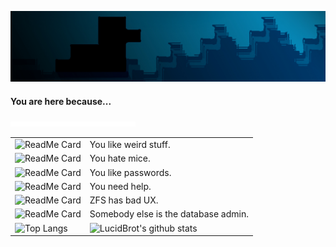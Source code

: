 ![image header banner](./blackbrot-nighttime-banner-small.jpg)

#### You are here because...

![duck](./animated.svg)

|                                                              |                                                              |
| ------------------------------------------------------------ | ------------------------------------------------------------ |
| ![ReadMe Card](https://github-readme-stats.vercel.app/api/pin/?username=lucidbrot&theme=algolia&repo=adventofcode) | You like weird stuff.                                        |
| ![ReadMe Card](https://github-readme-stats.vercel.app/api/pin/?username=lucidbrot&theme=algolia&repo=Brotkeys.js) | You hate mice.                                               |
| ![ReadMe Card](https://github-readme-stats.vercel.app/api/pin/?username=lucidbrot&theme=algolia&repo=shiverbot) | You like passwords.                                          |
| ![ReadMe Card](https://github-readme-stats.vercel.app/api/pin/?username=lucidbrot&theme=algolia&repo=conrod-howto) | You need help.                                               |
| ![ReadMe Card](https://github-readme-stats.vercel.app/api/pin/?username=lucidbrot&theme=algolia&repo=znap) | ZFS has bad UX.                                              |
| ![ReadMe Card](https://github-readme-stats.vercel.app/api/pin/?username=lucidbrot&theme=algolia&repo=cevi-versand) | Somebody else is the database admin.                         |
| ![Top Langs](https://github-readme-stats.vercel.app/api/top-langs/?username=lucidbrot&theme=algolia&layout=compact) | ![LucidBrot's github stats](https://github-readme-stats.vercel.app/api?username=lucidbrot&show_icons=true&theme=algolia&hide_title=true) |



